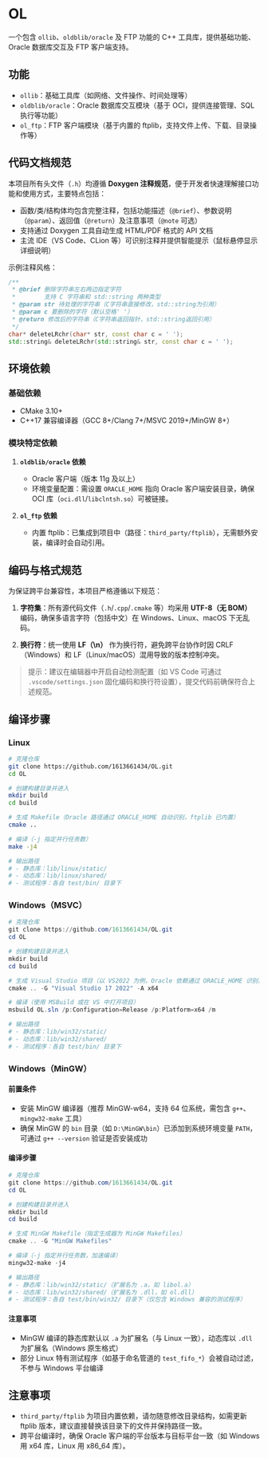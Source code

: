 # OL

一个包含 `ollib`、`oldblib/oracle` 及 FTP 功能的 C++ 工具库，提供基础功能、Oracle 数据库交互及 FTP 客户端支持。

## 功能

- `ollib`：基础工具库（如网络、文件操作、时间处理等）
- `oldblib/oracle`：Oracle 数据库交互模块（基于 OCI，提供连接管理、SQL 执行等功能）
- `ol_ftp`：FTP 客户端模块（基于内置的 ftplib，支持文件上传、下载、目录操作等）

## 代码文档规范

本项目所有头文件（`.h`）均遵循 **Doxygen 注释规范**，便于开发者快速理解接口功能和使用方式，主要特点包括：

- 函数/类/结构体均包含完整注释，包括功能描述（`@brief`）、参数说明（`@param`）、返回值（`@return`）及注意事项（`@note` 可选）
- 支持通过 Doxygen 工具自动生成 HTML/PDF 格式的 API 文档
- 主流 IDE（VS Code、CLion 等）可识别注释并提供智能提示（鼠标悬停显示详细说明）

示例注释风格：
```cpp
/**
 * @brief 删除字符串左右两边指定字符
 *        支持 C 字符串和 std::string 两种类型
 * @param str 待处理的字符串（C字符串直接修改，std::string为引用）
 * @param c 要删除的字符（默认空格' '）
 * @return 修改后的字符串（C字符串返回指针，std::string返回引用）
 */
char* deleteLRchr(char* str, const char c = ' ');
std::string& deleteLRchr(std::string& str, const char c = ' ');
```

## 环境依赖

### 基础依赖
- CMake 3.10+
- C++17 兼容编译器（GCC 8+/Clang 7+/MSVC 2019+/MinGW 8+）

### 模块特定依赖
1. **`oldblib/oracle` 依赖**  
   - Oracle 客户端（版本 11g 及以上）  
   - 环境变量配置：需设置 `ORACLE_HOME` 指向 Oracle 客户端安装目录，确保 OCI 库（`oci.dll`/`libclntsh.so`）可被链接。

2. **`ol_ftp` 依赖**  
   - 内置 ftplib：已集成到项目中（路径：`third_party/ftplib`），无需额外安装，编译时会自动引用。

## 编码与格式规范

为保证跨平台兼容性，本项目严格遵循以下规范：

1. **字符集**：所有源代码文件（`.h`/`.cpp`/`.cmake` 等）均采用 **UTF-8（无 BOM）** 编码，确保多语言字符（包括中文）在 Windows、Linux、macOS 下无乱码。

2. **换行符**：统一使用 **LF（\n）** 作为换行符，避免跨平台协作时因 CRLF（Windows）和 LF（Linux/macOS）混用导致的版本控制冲突。

> 提示：建议在编辑器中开启自动检测配置（如 VS Code 可通过 `.vscode/settings.json` 固化编码和换行符设置），提交代码前确保符合上述规范。

## 编译步骤

### Linux

```bash
# 克隆仓库
git clone https://github.com/1613661434/OL.git
cd OL

# 创建构建目录并进入
mkdir build
cd build

# 生成 Makefile（Oracle 路径通过 ORACLE_HOME 自动识别，ftplib 已内置）
cmake ..

# 编译（-j 指定并行任务数）
make -j4

# 输出路径
# - 静态库：lib/linux/static/
# - 动态库：lib/linux/shared/
# - 测试程序：各自 test/bin/ 目录下
```

### Windows（MSVC）

```powershell
# 克隆仓库
git clone https://github.com/1613661434/OL.git
cd OL

# 创建构建目录并进入
mkdir build
cd build

# 生成 Visual Studio 项目（以 VS2022 为例，Oracle 依赖通过 ORACLE_HOME 识别）
cmake .. -G "Visual Studio 17 2022" -A x64

# 编译（使用 MSBuild 或在 VS 中打开项目）
msbuild OL.sln /p:Configuration=Release /p:Platform=x64 /m

# 输出路径
# - 静态库：lib/win32/static/
# - 动态库：lib/win32/shared/
# - 测试程序：各自 test/bin/ 目录下
```

### Windows（MinGW）

#### 前置条件
- 安装 MinGW 编译器（推荐 MinGW-w64，支持 64 位系统，需包含 `g++`、`mingw32-make` 工具）
- 确保 MinGW 的 `bin` 目录（如 `D:\MinGW\bin`）已添加到系统环境变量 `PATH`，可通过 `g++ --version` 验证是否安装成功

#### 编译步骤
```powershell
# 克隆仓库
git clone https://github.com/1613661434/OL.git
cd OL

# 创建构建目录并进入
mkdir build
cd build

# 生成 MinGW Makefile（指定生成器为 MinGW Makefiles）
cmake .. -G "MinGW Makefiles"

# 编译（-j 指定并行任务数，加速编译）
mingw32-make -j4

# 输出路径
# - 静态库：lib/win32/static/（扩展名为 .a，如 libol.a）
# - 动态库：lib/win32/shared/（扩展名为 .dll，如 ol.dll）
# - 测试程序：各自 test/bin/win32/ 目录下（仅包含 Windows 兼容的测试程序）
```

#### 注意事项
- MinGW 编译的静态库默认以 `.a` 为扩展名（与 Linux 一致），动态库以 `.dll` 为扩展名（Windows 原生格式）
- 部分 Linux 特有测试程序（如基于命名管道的 `test_fifo_*`）会被自动过滤，不参与 Windows 平台编译

## 注意事项
- `third_party/ftplib` 为项目内置依赖，请勿随意修改目录结构，如需更新 ftplib 版本，建议直接替换该目录下的文件并保持路径一致。
- 跨平台编译时，确保 Oracle 客户端的平台版本与目标平台一致（如 Windows 用 x64 库，Linux 用 x86_64 库）。